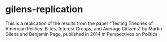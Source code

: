 # gilens-replication
This is a replication of the results from the paper "Testing Theories of American Politics: Elites, Interest Groups, and Average Citizens” by Martin Gilens and Benjamin Page, published in 2014 in Perspectives on Politics.

